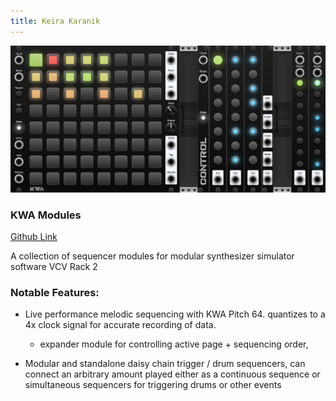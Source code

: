 ```yaml
---
title: Keira Karanik
---
```

![kwa](img/kwa.png)
### KWA Modules
[Github Link](https://github.com/PuddlePumpkin/KWA-Modules-Public)

A collection of sequencer modules for modular synthesizer simulator software VCV Rack 2
### Notable Features:
* Live performance melodic sequencing with KWA Pitch 64. quantizes to a 4x clock signal for accurate recording of data.
  * expander module for controlling active page + sequencing order,

* Modular and standalone daisy chain trigger / drum sequencers, can connect an arbitrary amount played either as a continuous sequence or simultaneous sequencers for triggering drums or other events